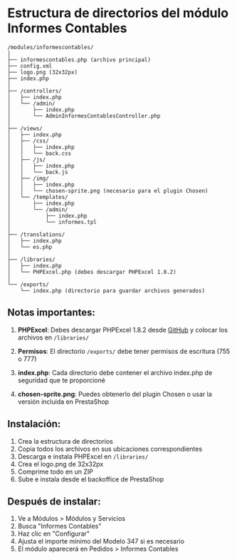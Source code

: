 # Estructura de directorios del módulo Informes Contables

```
/modules/informescontables/
│
├── informescontables.php (archivo principal)
├── config.xml
├── logo.png (32x32px)
├── index.php
│
├── /controllers/
│   ├── index.php
│   └── /admin/
│       ├── index.php
│       └── AdminInformesContablesController.php
│
├── /views/
│   ├── index.php
│   ├── /css/
│   │   ├── index.php
│   │   └── back.css
│   ├── /js/
│   │   ├── index.php
│   │   └── back.js
│   ├── /img/
│   │   ├── index.php
│   │   └── chosen-sprite.png (necesario para el plugin Chosen)
│   └── /templates/
│       ├── index.php
│       └── /admin/
│           ├── index.php
│           └── informes.tpl
│
├── /translations/
│   ├── index.php
│   └── es.php
│
├── /libraries/
│   ├── index.php
│   └── PHPExcel.php (debes descargar PHPExcel 1.8.2)
│
└── /exports/
    └── index.php (directorio para guardar archivos generados)
```

## Notas importantes:

1. **PHPExcel**: Debes descargar PHPExcel 1.8.2 desde [GitHub](https://github.com/PHPOffice/PHPExcel) y colocar los archivos en `/libraries/`

2. **Permisos**: El directorio `/exports/` debe tener permisos de escritura (755 o 777)

3. **index.php**: Cada directorio debe contener el archivo index.php de seguridad que te proporcioné

4. **chosen-sprite.png**: Puedes obtenerlo del plugin Chosen o usar la versión incluida en PrestaShop

## Instalación:

1. Crea la estructura de directorios
2. Copia todos los archivos en sus ubicaciones correspondientes
3. Descarga e instala PHPExcel en `/libraries/`
4. Crea el logo.png de 32x32px
5. Comprime todo en un ZIP
6. Sube e instala desde el backoffice de PrestaShop

## Después de instalar:

1. Ve a Módulos > Módulos y Servicios
2. Busca "Informes Contables"
3. Haz clic en "Configurar"
4. Ajusta el importe mínimo del Modelo 347 si es necesario
5. El módulo aparecerá en Pedidos > Informes Contables